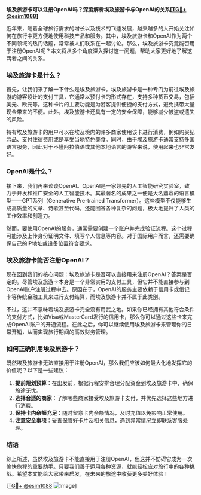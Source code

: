 **埃及旅游卡可以注册OpenAI吗？深度解析埃及旅游卡与OpenAI的关系[[TG💪+ @esim1088](https://t.me/s/esim1088)]**

近年来，随着全球旅行需求的增长以及技术的飞速发展，越来越多的人开始关注如何在旅行中更方便地使用科技产品和服务。其中，埃及旅游卡和OpenAI作为两个不同领域的热门话题，常常被人们联系在一起讨论。那么，埃及旅游卡究竟能否用于注册OpenAI呢？本文将从多个角度深入探讨这一问题，帮助大家更好地了解这两者之间的关系。

### 埃及旅游卡是什么？

首先，让我们来了解一下什么是埃及旅游卡。埃及旅游卡是一种专门为前往埃及旅游的游客设计的支付工具，它通常以预付卡的形式存在，支持多种货币交易，包括美元、欧元等。这种卡片的主要功能是为游客提供便捷的支付方式，避免携带大量现金带来的不便。此外，埃及旅游卡还具有一定的安全保障，能够减少被盗或遗失的风险。

持有埃及旅游卡的用户可以在埃及境内的许多商家使用该卡进行消费，例如购买纪念品、支付住宿费用或是享受当地特色美食。同时，由于埃及旅游卡通常支持多国语言服务，因此对于不懂阿拉伯语或其他本地语言的游客来说，使用起来也非常友好。

### OpenAI是什么？

接下来，我们再来谈谈OpenAI。OpenAI是一家领先的人工智能研究实验室，致力于开发和推广安全的人工智能技术。其最著名的成果之一便是大名鼎鼎的语言模型——GPT系列（Generative Pre-trained Transformer）。这些模型不仅能够生成高质量的文章、诗歌甚至代码，还能回答各种复杂的问题，极大地提升了人类的工作效率和创造力。

然而，要使用OpenAI的服务，通常需要创建一个账户并完成验证流程。这个过程可能涉及上传身份证明文件、填写个人信息等内容。对于国际用户而言，还需要确保自己的IP地址或设备位置符合要求。

### 埃及旅游卡能否注册OpenAI？

现在回到我们的核心问题：埃及旅游卡是否可以直接用来注册OpenAI？答案是否定的。尽管埃及旅游卡本身是一个非常实用的支付工具，但它并不能直接参与到OpenAI账户注册过程中去。原因在于，OpenAI的服务主要依赖于信用卡或借记卡等传统金融工具来进行支付结算，而埃及旅游卡并不属于此类别。

不过，这并不意味着埃及旅游卡完全没有用武之地。如果你已经拥有其他符合条件的支付方式，比如Visa或MasterCard发行的信用卡，那么你可以通过这些卡来完成OpenAI账户的开通流程。在此之后，你可以继续使用埃及旅游卡来管理你的日常开销，从而实现旅行期间的高效财务管理。

### 如何正确利用埃及旅游卡？

既然埃及旅游卡无法直接用于注册OpenAI，那么我们应该如何最大化地发挥它的价值呢？以下是一些建议：

1. **提前规划预算**：在出发前，根据行程安排合理分配资金到埃及旅游卡中，确保旅途无忧。
2. **选择合适的商家**：了解哪些商家接受埃及旅游卡支付，并优先选择这些地方进行消费。
3. **保持卡内余额充足**：随时留意卡内余额情况，及时充值以免影响正常使用。
4. **注意安全事项**：妥善保管好卡片及相关信息，遇到异常情况立即联系客服处理。

### 结语

综上所述，虽然埃及旅游卡不能直接用于注册OpenAI，但这并不妨碍它成为一次愉快旅程的重要助手。只要我们善于运用各种资源，就能轻松应对旅行中的各种挑战。希望本文能给大家带来启发，在未来的旅途中收获更多美好体验！

[[TG💪+ @esim1088](https://t.me/s/esim1088) ![Image](https://i.postimg.cc/4NQfJmqS/Snipaste-2025-05-13-00-14-12.png)]